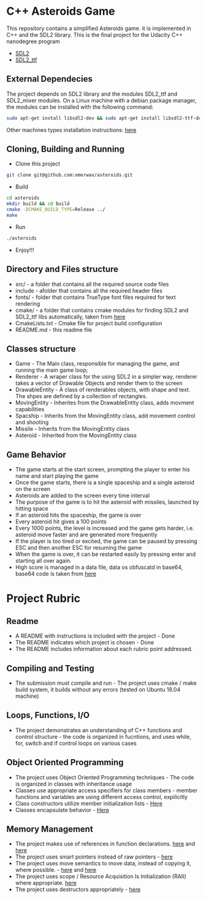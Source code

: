 # C++ Asteroids Game

This repository contains a simplified Asteroids game.
it is implemented in C++ and the SDL2 library.
This is the final project for the Udacity C++ nanodegree program

- [SDL2](https://www.libsdl.org/)
- [SDL2_ttf](https://www.libsdl.org/)

## External Dependecies

The project depends on SDL2 library and the modules SDL2_ttf and SDL2_mixer modules.
On a Linux machine with a debian package manager,
the modules can be installed with the following command:

```sh
sudo apt-get install libsdl2-dev && sudo apt-get install libsdl2-ttf-dev && sudo apt-get install libsdl2-mixer-dev
```
Other machines types installation instructions:
[here](https://wiki.libsdl.org/Installation)



## Cloning, Building and Running

- Clone this project
```sh
git clone git@github.com:omerwax/asteroids.git
```
- Build
```sh
cd asteroids
mkdir build && cd build
cmake -DCMAKE_BUILD_TYPE=Release ../
make
```
- Run
```sh
./asteroids
```
- Enjoy!!!

## Directory and Files structure
- src/ - a folder that contains all the required source code files
- include - afolder that contains all the required header files
- fonts/ - folder that contains TrueType font files required for text rendering
- cmake/ - a folder that contains cmake modules for finding SDL2 and SDL2_ttf libs automatically, 
           taken from [here](https://github.com/toivjon/sdl2-space-invaders)
- CmakeLists.txt - Cmake file for project build configuration
- README.md - this readme file

## Classes structure
- Game  - The Main class, responsible for managing the game, and running the main game loop;
- Renderer - A wraper class for the using SDL2 in a simpler way, renderer takes a vector of Drawable Objects and render them to the screen
- DrawableEntity - A class of renderables objects, with shape and text. The shpes are defined by a collection of rectangles.
- MovingEntity - Inherites from the DrawableEntity class, adds movment capabilities
- Spacship - Inherits from the MovingEntity class, add movement control and shooting 
- Missile - Inherits from the MovingEntity class
- Asteroid - Inherited from the MovingEntity class

## Game Behavior
- The game starts at the start screen, prompting the player to enter his name and start playing the game
- Once the game starts, there is a single spaceship and a single asteroid on the screen
- Asteroids are added to the screen every time interval
- The purpose of the game is to hit the asteroid with missiles, launched by hitting space
- If an asteroid hits the spaceship, the game is over
- Every asteroid hit gives a 100 points
- Every 1000 points, the level is increased and the game gets harder, i.e. asteroid move faster and are generated more frequently
- If the player is too tired or excited, the game can be paused by pressing ESC and then another ESC for resuming the game
- When the game is over, it can be restarted easily by pressing enter and starting all over again.
- High score is managed in a data file, data os obfuscatd in base64,
        base64 code is taken from [here](https://gist.github.com/tomykaira/f0fd86b6c73063283afe550bc5d77594)

# Project Rubric
## Readme
- A README with instructions is included with the project - Done
- The README indicates which project is chosen - Done
- The README includes information about each rubric point addressed.
## Compiling and Testing
- The submission must compile and run - The project uses cmake / make build system, it builds without any errors (tested on Ubuntu 18.04 machine)
## Loops, Functions, I/O
- The project demonstrates an understanding of C++ functions and control structure - the code is organized in fucntions, and uses while, for, switch and if control loops on various cases
## Object Oriented Programming
- The project uses Object Oriented Programming techniques - The code is organized in classes with inheritance usage
- Classes use appropriate access specifiers for class members - member functions and variables are using different access control, expilicitly
- Class constructors utilize member initialization lists - [Here](https://github.com/omerwax/asteroids/blob/8ba5cb90a970382fa36c02913d1288abfb8b14be/src/game.h#L28)
- Classes encapsulate behavior - [Here](https://github.com/omerwax/asteroids/blob/8ba5cb90a970382fa36c02913d1288abfb8b14be/src/spaceship.h#L17)
## Memory Management
- The project makes use of references in function declarations. [here](https://github.com/omerwax/asteroids/blob/8ba5cb90a970382fa36c02913d1288abfb8b14be/src/renderer.cpp#L62) and [here](https://github.com/omerwax/asteroids/blob/8ba5cb90a970382fa36c02913d1288abfb8b14be/src/game.cpp#L331)
- The project uses smart pointers instead of raw pointers - [here](https://github.com/omerwax/asteroids/blob/8ba5cb90a970382fa36c02913d1288abfb8b14be/src/game.cpp#L20)
 - The project uses move semantics to move data, instead of copying it, where possible. - [here](https://github.com/omerwax/asteroids/blob/8ba5cb90a970382fa36c02913d1288abfb8b14be/src/drawable_entity.h#L47) and [here](https://github.com/omerwax/asteroids/blob/8ba5cb90a970382fa36c02913d1288abfb8b14be/src/game.cpp#L28)
 - The project uses scope / Resource Acquisition Is Initialization (RAII) where appropriate. [here](https://github.com/omerwax/asteroids/blob/8ba5cb90a970382fa36c02913d1288abfb8b14be/src/game.cpp#L20)
 - The project uses destructors appropriately - [here](https://github.com/omerwax/asteroids/blob/8ba5cb90a970382fa36c02913d1288abfb8b14be/src/renderer.cpp#L50)












